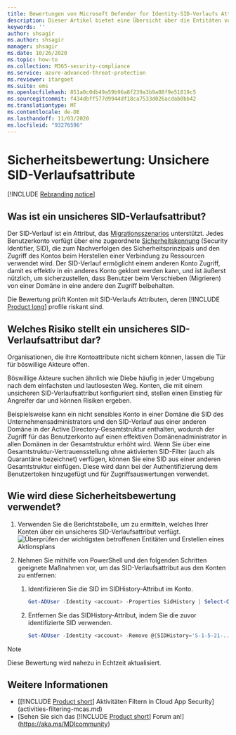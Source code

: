 ```yaml
---
title: Bewertungen von Microsoft Defender for Identity-SID-Verlaufs Attributen
description: Dieser Artikel bietet eine Übersicht über die Entitäten von Microsoft Defender für Identitäts Entitäten mit einem unsicheren SID-Verlaufs Attribut Identity Security-Status Bewertungsbericht.
keywords: ''
author: shsagir
ms.author: shsagir
manager: shsagir
ms.date: 10/26/2020
ms.topic: how-to
ms.collection: M365-security-compliance
ms.service: azure-advanced-threat-protection
ms.reviewer: itargoet
ms.suite: ems
ms.openlocfilehash: 851a0c0db49a59b96a8f239a3b9a08f9e51819c5
ms.sourcegitcommit: f434dbff577d9944df18ca7533d026acdab0bb42
ms.translationtype: MT
ms.contentlocale: de-DE
ms.lasthandoff: 11/03/2020
ms.locfileid: "93276596"
---
```

# <a name="security-assessment-unsecure-sid-history-attributes"></a>Sicherheitsbewertung: Unsichere SID-Verlaufsattribute

[!INCLUDE [Rebranding notice](includes/rebranding.md)]

## <a name="what-is-an-unsecure-sid-history-attribute"></a>Was ist ein unsicheres SID-Verlaufsattribut?

Der SID-Verlauf ist ein Attribut, das [Migrationsszenarios](/previous-versions/windows/it-pro/windows-server-2003/cc779590(v=ws.10)) unterstützt. Jedes Benutzerkonto verfügt über eine zugeordnete [Sicherheitskennung](/windows/win32/secauthz/security-identifiers) (Security Identifier, SID), die zum Nachverfolgen des Sicherheitsprinzipals und den Zugriff des Kontos beim Herstellen einer Verbindung zu Ressourcen verwendet wird. Der SID-Verlauf ermöglicht einem anderen Konto Zugriff, damit es effektiv in ein anderes Konto geklont werden kann, und ist äußerst nützlich, um sicherzustellen, dass Benutzer beim Verschieben (Migrieren) von einer Domäne in eine andere den Zugriff beibehalten.

Die Bewertung prüft Konten mit SID-Verlaufs Attributen, deren [!INCLUDE [Product long](includes/product-long.md)] profile riskant sind.

## <a name="what-risk-does-unsecure-sid-history-attribute-pose"></a>Welches Risiko stellt ein unsicheres SID-Verlaufsattribut dar?

Organisationen, die ihre Kontoattribute nicht sichern können, lassen die Tür für böswillige Akteure offen.

Böswillige Akteure suchen ähnlich wie Diebe häufig in jeder Umgebung nach dem einfachsten und lautlosesten Weg. Konten, die mit einem unsicheren SID-Verlaufsattribut konfiguriert sind, stellen einen Einstieg für Angreifer dar und können Risiken ergeben.

Beispielsweise kann ein nicht sensibles Konto in einer Domäne die SID des Unternehmensadministrators und den SID-Verlauf aus einer anderen Domäne in der Active Directory-Gesamtstruktur enthalten, wodurch der Zugriff für das Benutzerkonto auf einen effektiven Domänenadministrator in allen Domänen in der Gesamtstruktur erhöht wird. Wenn Sie über eine Gesamtstruktur-Vertrauensstellung ohne aktivierten SID-Filter (auch als Quarantäne bezeichnet) verfügen, können Sie eine SID aus einer anderen Gesamtstruktur einfügen. Diese wird dann bei der Authentifizierung dem Benutzertoken hinzugefügt und für Zugriffsauswertungen verwendet.

## <a name="how-do-i-use-this-security-assessment"></a>Wie wird diese Sicherheitsbewertung verwendet?

1. Verwenden Sie die Berichtstabelle, um zu ermitteln, welches Ihrer Konten über ein unsicheres SID-Verlaufsattribut verfügt.
    ![Überprüfen der wichtigsten betroffenen Entitäten und Erstellen eines Aktionsplans](media/cas-isp-unsecure-sid-history-attribute-1.png)
1. Nehmen Sie mithilfe von PowerShell und den folgenden Schritten geeignete Maßnahmen vor, um das SID-Verlaufsattribut aus den Konten zu entfernen:

    1. Identifizieren Sie die SID im SIDHistory-Attribut im Konto.

        ```powershell
        Get-ADUser -Identity <account> -Properties SidHistory | Select-Object -ExpandProperty SIDHistory
        ```

    2. Entfernen Sie das SIDHistory-Attribut, indem Sie die zuvor identifizierte SID verwenden.

        ```powershell
        Set-ADUser -Identity <account> -Remove @{SIDHistory='S-1-5-21-...'}
        ```

> [!NOTE]
> Diese Bewertung wird nahezu in Echtzeit aktualisiert.

## <a name="see-also"></a>Weitere Informationen

- [[!INCLUDE [Product short](includes/product-short.md)] Aktivitäten Filtern in Cloud App Security](activities-filtering-mcas.md)
- [Sehen Sie sich das [!INCLUDE [Product short](includes/product-short.md)] Forum an!](https://aka.ms/MDIcommunity)
